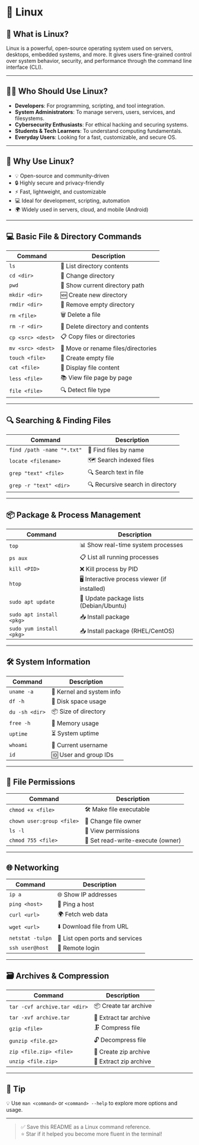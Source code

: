 # 🐧 Linux

## 📘 What is Linux?

Linux is a powerful, open-source operating system used on servers, desktops, embedded systems, and more. It gives users fine-grained control over system behavior, security, and performance through the command line interface (CLI).

---

## 🙋‍♂️ Who Should Use Linux?

- **Developers**: For programming, scripting, and tool integration.
- **System Administrators**: To manage servers, users, services, and filesystems.
- **Cybersecurity Enthusiasts**: For ethical hacking and securing systems.
- **Students & Tech Learners**: To understand computing fundamentals.
- **Everyday Users**: Looking for a fast, customizable, and secure OS.

---

## 🎯 Why Use Linux?

- 💡 Open-source and community-driven
- 🔒 Highly secure and privacy-friendly
- ⚡ Fast, lightweight, and customizable
- 💻 Ideal for development, scripting, automation
- 🌍 Widely used in servers, cloud, and mobile (Android)

---

## 💻 Basic File & Directory Commands

| Command | Description |
|---------|-------------|
| `ls` | 📂 List directory contents |
| `cd <dir>` | 🚶 Change directory |
| `pwd` | 📍 Show current directory path |
| `mkdir <dir>` | 🆕 Create new directory |
| `rmdir <dir>` | 🧹 Remove empty directory |
| `rm <file>` | 🗑️ Delete a file |
| `rm -r <dir>` | 🧨 Delete directory and contents |
| `cp <src> <dest>` | 📋 Copy files or directories |
| `mv <src> <dest>` | 🚚 Move or rename files/directories |
| `touch <file>` | 📄 Create empty file |
| `cat <file>` | 📖 Display file content |
| `less <file>` | 📚 View file page by page |
| `file <file>` | 🔍 Detect file type |

---

## 🔍 Searching & Finding Files

| Command | Description |
|---------|-------------|
| `find /path -name "*.txt"` | 🔎 Find files by name |
| `locate <filename>` | 🗺️ Search indexed files |
| `grep "text" <file>` | 🔍 Search text in file |
| `grep -r "text" <dir>` | 🔍 Recursive search in directory |

---

## 📦 Package & Process Management

| Command | Description |
|---------|-------------|
| `top` | 📊 Show real-time system processes |
| `ps aux` | 📋 List all running processes |
| `kill <PID>` | ❌ Kill process by PID |
| `htop` | 🖥️ Interactive process viewer (if installed) |
| `sudo apt update` | 🔄 Update package lists (Debian/Ubuntu) |
| `sudo apt install <pkg>` | 📥 Install package |
| `sudo yum install <pkg>` | 📥 Install package (RHEL/CentOS) |

---

## 🛠️ System Information

| Command | Description |
|---------|-------------|
| `uname -a` | 🧠 Kernel and system info |
| `df -h` | 💽 Disk space usage |
| `du -sh <dir>` | 📦 Size of directory |
| `free -h` | 🧮 Memory usage |
| `uptime` | ⏳ System uptime |
| `whoami` | 🙋 Current username |
| `id` | 🆔 User and group IDs |

---

## 🧰 File Permissions

| Command | Description |
|---------|-------------|
| `chmod +x <file>` | 🛠️ Make file executable |
| `chown user:group <file>` | 👤 Change file owner |
| `ls -l` | 🔐 View permissions |
| `chmod 755 <file>` | 🔧 Set read-write-execute (owner) |

---

## 🌐 Networking

| Command | Description |
|---------|-------------|
| `ip a` | 🌐 Show IP addresses |
| `ping <host>` | 📶 Ping a host |
| `curl <url>` | 🌍 Fetch web data |
| `wget <url>` | ⬇️ Download file from URL |
| `netstat -tulpn` | 📡 List open ports and services |
| `ssh user@host` | 🔐 Remote login |

---

## 🗃️ Archives & Compression

| Command | Description |
|---------|-------------|
| `tar -cvf archive.tar <dir>` | 📦 Create tar archive |
| `tar -xvf archive.tar` | 📂 Extract tar archive |
| `gzip <file>` | 🗜️ Compress file |
| `gunzip <file.gz>` | 🔓 Decompress file |
| `zip <file.zip> <file>` | 🧳 Create zip archive |
| `unzip <file.zip>` | 📂 Extract zip archive |

---

## 🧠 Tip

💡 Use `man <command>` or `<command> --help` to explore more options and usage.

---

> ✅ Save this README as a Linux command reference.  
> ⭐ Star if it helped you become more fluent in the terminal!
